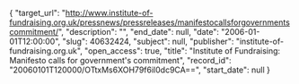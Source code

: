 {
  "target_url": "http://www.institute-of-fundraising.org.uk/pressnews/pressreleases/manifestocallsforgovernmentscommitment/", 
  "description": "", 
  "end_date": null, 
  "date": "2006-01-01T12:00:00", 
  "slug": 40632424, 
  "subject": null, 
  "publisher": "institute-of-fundraising.org.uk", 
  "open_access": true, 
  "title": "Institute of Fundraising: Manifesto calls for government's commitment", 
  "record_id": "20060101T120000/OTtxMs6XOH79f6il0dc9CA==", 
  "start_date": null
}

